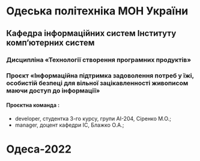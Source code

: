 # Одеська політехніка МОН України 
## Кафедра інформаційних систем Інституту комп’ютерних систем 
### Дисципліна «Технології створення програмних продуктів»
### Проєкт «Інформаційна підтримка задоволення потреб у їжі, особистій безпеці для вільної зацікавленності живописом маючи доступ до інформації» 
#### Проєктна команда :
- developer, студентка 3-го курсу, групи АІ-204, Сіренко М.О.;
- manager, доцент кафедри ІС, Блажко О.А.;
# Одеса-2022